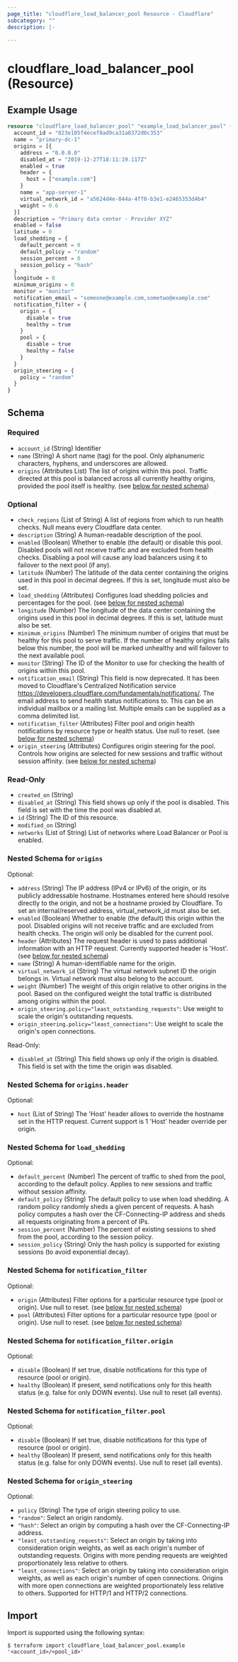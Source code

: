 ```yaml
---
page_title: "cloudflare_load_balancer_pool Resource - Cloudflare"
subcategory: ""
description: |-
  
---
```


# cloudflare_load_balancer_pool (Resource)



## Example Usage

```terraform
resource "cloudflare_load_balancer_pool" "example_load_balancer_pool" {
  account_id = "023e105f4ecef8ad9ca31a8372d0c353"
  name = "primary-dc-1"
  origins = [{
    address = "0.0.0.0"
    disabled_at = "2019-12-27T18:11:19.117Z"
    enabled = true
    header = {
      host = ["example.com"]
    }
    name = "app-server-1"
    virtual_network_id = "a5624d4e-044a-4ff0-b3e1-e2465353d4b4"
    weight = 0.6
  }]
  description = "Primary data center - Provider XYZ"
  enabled = false
  latitude = 0
  load_shedding = {
    default_percent = 0
    default_policy = "random"
    session_percent = 0
    session_policy = "hash"
  }
  longitude = 0
  minimum_origins = 0
  monitor = "monitor"
  notification_email = "someone@example.com,sometwo@example.com"
  notification_filter = {
    origin = {
      disable = true
      healthy = true
    }
    pool = {
      disable = true
      healthy = false
    }
  }
  origin_steering = {
    policy = "random"
  }
}
```

<!-- schema generated by tfplugindocs -->
## Schema

### Required

- `account_id` (String) Identifier
- `name` (String) A short name (tag) for the pool. Only alphanumeric characters, hyphens, and underscores are allowed.
- `origins` (Attributes List) The list of origins within this pool. Traffic directed at this pool is balanced across all currently healthy origins, provided the pool itself is healthy. (see [below for nested schema](#nestedatt--origins))

### Optional

- `check_regions` (List of String) A list of regions from which to run health checks. Null means every Cloudflare data center.
- `description` (String) A human-readable description of the pool.
- `enabled` (Boolean) Whether to enable (the default) or disable this pool. Disabled pools will not receive traffic and are excluded from health checks. Disabling a pool will cause any load balancers using it to failover to the next pool (if any).
- `latitude` (Number) The latitude of the data center containing the origins used in this pool in decimal degrees. If this is set, longitude must also be set.
- `load_shedding` (Attributes) Configures load shedding policies and percentages for the pool. (see [below for nested schema](#nestedatt--load_shedding))
- `longitude` (Number) The longitude of the data center containing the origins used in this pool in decimal degrees. If this is set, latitude must also be set.
- `minimum_origins` (Number) The minimum number of origins that must be healthy for this pool to serve traffic. If the number of healthy origins falls below this number, the pool will be marked unhealthy and will failover to the next available pool.
- `monitor` (String) The ID of the Monitor to use for checking the health of origins within this pool.
- `notification_email` (String) This field is now deprecated. It has been moved to Cloudflare's Centralized Notification service https://developers.cloudflare.com/fundamentals/notifications/. The email address to send health status notifications to. This can be an individual mailbox or a mailing list. Multiple emails can be supplied as a comma delimited list.
- `notification_filter` (Attributes) Filter pool and origin health notifications by resource type or health status. Use null to reset. (see [below for nested schema](#nestedatt--notification_filter))
- `origin_steering` (Attributes) Configures origin steering for the pool. Controls how origins are selected for new sessions and traffic without session affinity. (see [below for nested schema](#nestedatt--origin_steering))

### Read-Only

- `created_on` (String)
- `disabled_at` (String) This field shows up only if the pool is disabled. This field is set with the time the pool was disabled at.
- `id` (String) The ID of this resource.
- `modified_on` (String)
- `networks` (List of String) List of networks where Load Balancer or Pool is enabled.

<a id="nestedatt--origins"></a>
### Nested Schema for `origins`

Optional:

- `address` (String) The IP address (IPv4 or IPv6) of the origin, or its publicly addressable hostname. Hostnames entered here should resolve directly to the origin, and not be a hostname proxied by Cloudflare. To set an internal/reserved address, virtual_network_id must also be set.
- `enabled` (Boolean) Whether to enable (the default) this origin within the pool. Disabled origins will not receive traffic and are excluded from health checks. The origin will only be disabled for the current pool.
- `header` (Attributes) The request header is used to pass additional information with an HTTP request. Currently supported header is 'Host'. (see [below for nested schema](#nestedatt--origins--header))
- `name` (String) A human-identifiable name for the origin.
- `virtual_network_id` (String) The virtual network subnet ID the origin belongs in. Virtual network must also belong to the account.
- `weight` (Number) The weight of this origin relative to other origins in the pool. Based on the configured weight the total traffic is distributed among origins within the pool.
- `origin_steering.policy="least_outstanding_requests"`: Use weight to scale the origin's outstanding requests.
- `origin_steering.policy="least_connections"`: Use weight to scale the origin's open connections.

Read-Only:

- `disabled_at` (String) This field shows up only if the origin is disabled. This field is set with the time the origin was disabled.

<a id="nestedatt--origins--header"></a>
### Nested Schema for `origins.header`

Optional:

- `host` (List of String) The 'Host' header allows to override the hostname set in the HTTP request. Current support is 1 'Host' header override per origin.



<a id="nestedatt--load_shedding"></a>
### Nested Schema for `load_shedding`

Optional:

- `default_percent` (Number) The percent of traffic to shed from the pool, according to the default policy. Applies to new sessions and traffic without session affinity.
- `default_policy` (String) The default policy to use when load shedding. A random policy randomly sheds a given percent of requests. A hash policy computes a hash over the CF-Connecting-IP address and sheds all requests originating from a percent of IPs.
- `session_percent` (Number) The percent of existing sessions to shed from the pool, according to the session policy.
- `session_policy` (String) Only the hash policy is supported for existing sessions (to avoid exponential decay).


<a id="nestedatt--notification_filter"></a>
### Nested Schema for `notification_filter`

Optional:

- `origin` (Attributes) Filter options for a particular resource type (pool or origin). Use null to reset. (see [below for nested schema](#nestedatt--notification_filter--origin))
- `pool` (Attributes) Filter options for a particular resource type (pool or origin). Use null to reset. (see [below for nested schema](#nestedatt--notification_filter--pool))

<a id="nestedatt--notification_filter--origin"></a>
### Nested Schema for `notification_filter.origin`

Optional:

- `disable` (Boolean) If set true, disable notifications for this type of resource (pool or origin).
- `healthy` (Boolean) If present, send notifications only for this health status (e.g. false for only DOWN events). Use null to reset (all events).


<a id="nestedatt--notification_filter--pool"></a>
### Nested Schema for `notification_filter.pool`

Optional:

- `disable` (Boolean) If set true, disable notifications for this type of resource (pool or origin).
- `healthy` (Boolean) If present, send notifications only for this health status (e.g. false for only DOWN events). Use null to reset (all events).



<a id="nestedatt--origin_steering"></a>
### Nested Schema for `origin_steering`

Optional:

- `policy` (String) The type of origin steering policy to use.
- `"random"`: Select an origin randomly.
- `"hash"`: Select an origin by computing a hash over the CF-Connecting-IP address.
- `"least_outstanding_requests"`: Select an origin by taking into consideration origin weights, as well as each origin's number of outstanding requests. Origins with more pending requests are weighted proportionately less relative to others.
- `"least_connections"`: Select an origin by taking into consideration origin weights, as well as each origin's number of open connections. Origins with more open connections are weighted proportionately less relative to others. Supported for HTTP/1 and HTTP/2 connections.

## Import

Import is supported using the following syntax:

```shell
$ terraform import cloudflare_load_balancer_pool.example '<account_id>/<pool_id>'
```
